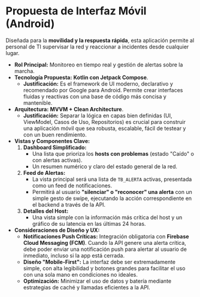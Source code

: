 # Propuesta de Interfaz Móvil (Android)

Diseñada para la **movilidad y la respuesta rápida**, esta aplicación permite al personal de TI supervisar la red y reaccionar a incidentes desde cualquier lugar.

*   **Rol Principal:** Monitoreo en tiempo real y gestión de alertas sobre la marcha.
*   **Tecnología Propuesta:** **Kotlin con Jetpack Compose**.
    *   **Justificación:** Es el framework de UI moderno, declarativo y recomendado por Google para Android. Permite crear interfaces fluidas y reactivas con una base de código más concisa y mantenible.
*   **Arquitectura:** **MVVM + Clean Architecture**.
    *   **Justificación:** Separar la lógica en capas bien definidas (UI, ViewModel, Casos de Uso, Repositorios) es crucial para construir una aplicación móvil que sea robusta, escalable, fácil de testear y con un buen rendimiento.
*   **Vistas y Componentes Clave:**
    1.  **Dashboard Simplificado:**
        *   Una lista que prioriza los **hosts con problemas** (estado "Caído" o con alertas activas).
        *   Un resumen numérico y claro del estado general de la red.
    2.  **Feed de Alertas:**
        *   La vista principal será una lista de `TB_ALERTA` activas, presentada como un feed de notificaciones.
        *   Permitirá al usuario **"silenciar" o "reconocer" una alerta** con un simple gesto de swipe, ejecutando la acción correspondiente en el backend a través de la API.
    3.  **Detalles del Host:**
        *   Una vista simple con la información más crítica del host y un gráfico de su latencia en las últimas 24 horas.
*   **Consideraciones de Diseño y UX:**
    *   **Notificaciones Push Críticas:** Integración obligatoria con **Firebase Cloud Messaging (FCM)**. Cuando la API genere una alerta crítica, debe poder enviar una notificación push para alertar al usuario de inmediato, incluso si la app está cerrada.
    *   **Diseño "Mobile-First":** La interfaz debe ser extremadamente simple, con alta legibilidad y botones grandes para facilitar el uso con una sola mano en condiciones no ideales.
    *   **Optimización:** Minimizar el uso de datos y batería mediante estrategias de caché y llamadas eficientes a la API.
